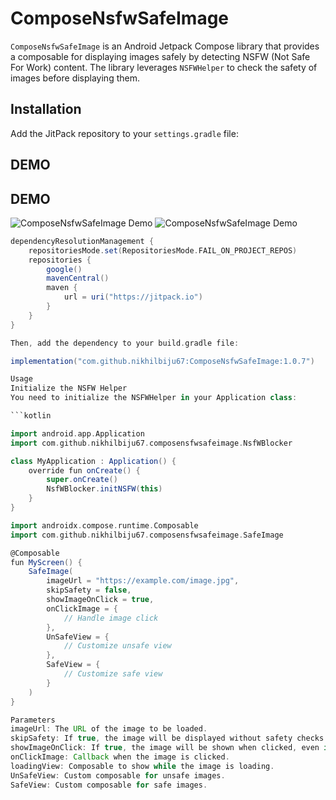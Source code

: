 # ComposeNsfwSafeImage

`ComposeNsfwSafeImage` is an Android Jetpack Compose library that provides a composable for displaying images safely by detecting NSFW (Not Safe For Work) content. The library leverages `NSFWHelper` to check the safety of images before displaying them.

## Installation

Add the JitPack repository to your `settings.gradle` file:
## DEMO
## DEMO
![ComposeNsfwSafeImage Demo](https://i.ibb.co/3BJcGGW/ezgif-7-a20967c60b.gif)
![ComposeNsfwSafeImage Demo](https://i.ibb.co/3BJcGGW/ezgif-7-a20967c60b.gif)
```groovy
dependencyResolutionManagement {
    repositoriesMode.set(RepositoriesMode.FAIL_ON_PROJECT_REPOS)
    repositories {
        google()
        mavenCentral()
        maven {
            url = uri("https://jitpack.io")
        }
    }
}

Then, add the dependency to your build.gradle file:

implementation("com.github.nikhilbiju67:ComposeNsfwSafeImage:1.0.7")

Usage
Initialize the NSFW Helper
You need to initialize the NSFWHelper in your Application class:

```kotlin

import android.app.Application
import com.github.nikhilbiju67.composensfwsafeimage.NsfWBlocker

class MyApplication : Application() {
    override fun onCreate() {
        super.onCreate()
        NsfWBlocker.initNSFW(this)
    }
}

import androidx.compose.runtime.Composable
import com.github.nikhilbiju67.composensfwsafeimage.SafeImage

@Composable
fun MyScreen() {
    SafeImage(
        imageUrl = "https://example.com/image.jpg",
        skipSafety = false,
        showImageOnClick = true,
        onClickImage = {
            // Handle image click
        },
        UnSafeView = {
            // Customize unsafe view
        },
        SafeView = {
            // Customize safe view
        }
    )
}

Parameters
imageUrl: The URL of the image to be loaded.
skipSafety: If true, the image will be displayed without safety checks.
showImageOnClick: If true, the image will be shown when clicked, even if marked unsafe.
onClickImage: Callback when the image is clicked.
loadingView: Composable to show while the image is loading.
UnSafeView: Custom composable for unsafe images.
SafeView: Custom composable for safe images.
